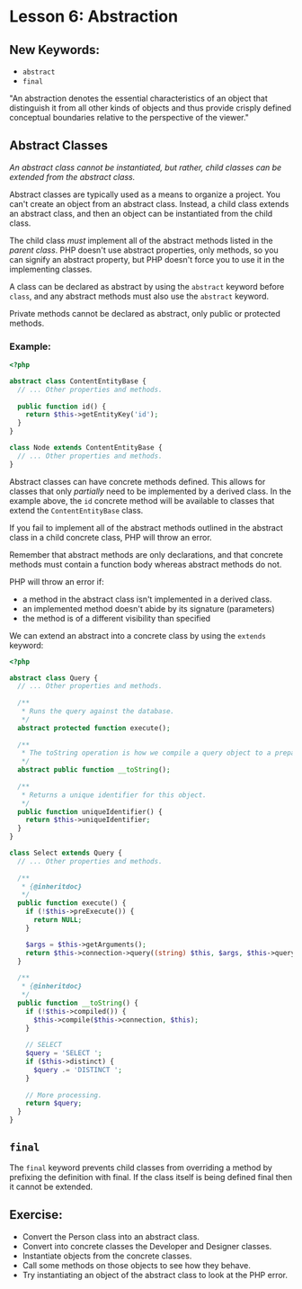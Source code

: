 # Lesson 6: Abstraction

## New Keywords:

 - `abstract`
 - `final`

"An abstraction denotes the essential characteristics of an object that
distinguish it from all other kinds of objects and thus provide crisply defined
conceptual boundaries relative to the perspective of the viewer."

## Abstract Classes

*An abstract class cannot be instantiated, but rather, _child classes_ can be
extended from the abstract class.*

Abstract classes are typically used as a means to organize a project.  You
can't create an object from an abstract class. Instead, a child class extends
an abstract class, and then an object can be instantiated from the child class.

The child class *must* implement all of the abstract methods listed in the
*parent class*. PHP doesn't use abstract properties, only methods, so you can
signify an abstract property, but PHP doesn't force you to use it in the
implementing classes.

A class can be declared as abstract by using the `abstract` keyword before
`class`, and any abstract methods must also use the `abstract` keyword.

Private methods cannot be declared as abstract, only public or protected
methods.

### Example:

```php
<?php

abstract class ContentEntityBase {
  // ... Other properties and methods.
  
  public function id() {
    return $this->getEntityKey('id');
  }
}

class Node extends ContentEntityBase {
  // ... Other properties and methods.
}
```

Abstract classes can have concrete methods defined. This allows for
classes that only *partially* need to be implemented by a derived class. In the
example above, the `id` concrete method will be available to classes that
extend the `ContentEntityBase` class.

If you fail to implement all of the abstract methods outlined in the abstract
class in a child concrete class, PHP will throw an error.

Remember that abstract methods are only declarations, and that concrete
methods must contain a function body whereas abstract methods do not.

PHP will throw an error if:

 - a method in the abstract class isn't implemented in a derived class.
 - an implemented method doesn't abide by its signature (parameters)
 - the method is of a different visibility than specified

We can extend an abstract into a concrete class by using the `extends` keyword:


```php
<?php

abstract class Query {
  // ... Other properties and methods.
  
  /**
   * Runs the query against the database.
   */
  abstract protected function execute();
  
  /**
   * The toString operation is how we compile a query object to a prepared statement.
   */
  abstract public function __toString();
  
  /**
   * Returns a unique identifier for this object.
   */
  public function uniqueIdentifier() {
    return $this->uniqueIdentifier;
  }
}

class Select extends Query {
  // ... Other properties and methods.
  
  /**
   * {@inheritdoc}
   */
  public function execute() {
    if (!$this->preExecute()) {
      return NULL;
    }

    $args = $this->getArguments();
    return $this->connection->query((string) $this, $args, $this->queryOptions);
  }
  
  /**
   * {@inheritdoc}
   */
  public function __toString() {
    if (!$this->compiled()) {
      $this->compile($this->connection, $this);
    }
    
    // SELECT
    $query = 'SELECT ';
    if ($this->distinct) {
      $query .= 'DISTINCT ';
    }
    
    // More processing.
    return $query;
  }
}
```

## `final`

The `final` keyword prevents child classes from overriding a method by prefixing the definition 
with final. If the class itself is being defined final then it cannot be extended. 

## Exercise:

 - Convert the Person class into an abstract class.
 - Convert into concrete classes the Developer and Designer classes.
 - Instantiate objects from the concrete classes.
 - Call some methods on those objects to see how they behave.
 - Try instantiating an object of the abstract class to look at the PHP error.

